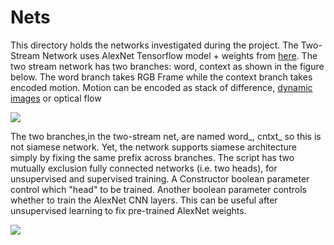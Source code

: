 # Nets

This directory holds the networks investigated during the project. The Two-Stream Network uses AlexNet Tensorflow model + weights from [here](https://www.cs.toronto.edu/~guerzhoy/tf_alexnet/). The two stream network has two branches: word, context as shown in the figure below. The word branch takes RGB Frame while the context branch takes encoded motion. Motion can be encoded as  stack of difference, [dynamic images](https://github.com/ahmdtaha/py_dynamic_imgs/) or optical flow

![](https://github.com/ahmdtaha/828j/blob/master/docs/imgs/two\_stream\_net.jpg)
 
The two branches,in the two-stream net, are named word\_, cntxt\_ so this is not siamese network. Yet, the network supports siamese architecture simply by fixing the same prefix across branches. The script has two mutually exclusion fully connected networks (i.e. two heads), for unsupervised and supervised training. A Constructor boolean parameter control which "head" to be trained. Another boolean parameter controls whether to train the AlexNet CNN layers. This can be useful after unsupervised learning to fix pre-trained AlexNet weights.
   
![](https://github.com/ahmdtaha/828j/blob/master/docs/imgs/two\_heads.jpg)